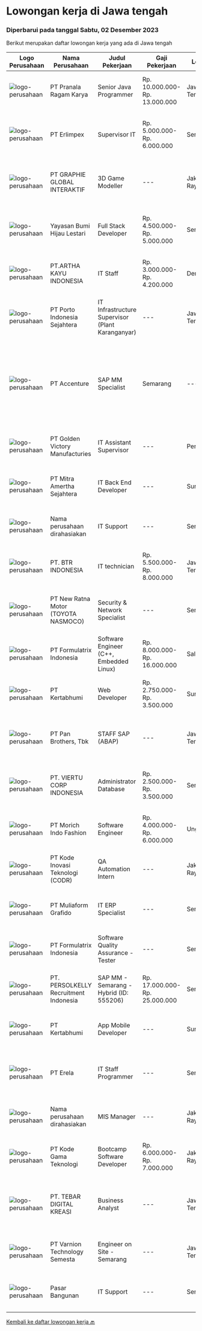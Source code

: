 
  # Lowongan kerja di Jawa tengah

  ### Diperbarui pada tanggal Sabtu, 02 Desember 2023

  Berikut merupakan daftar lowongan kerja yang ada di Jawa tengah

  |Logo Perusahaan | Nama Perusahaan | Judul Pekerjaan | Gaji Pekerjaan | Lokasi | Deskripsi | Tanggal diunggah | Pranala |
  | -------------- | --------------- | --------------- | --------- | --------- | -------------- | ------- | ----------- |
  |![logo-perusahaan](https://image-service-cdn.seek.com.au/8b751692970fe3027183d7723522b9a255a2863c/ee4dce1061f3f616224767ad58cb2fc751b8d2dc)|PT Pranala Ragam Karya|Senior Java Programmer|Rp. 10.000.000-Rp. 13.000.000|Jawa Tengah|Kualifikasi : Aktif dalam Berbahasa Inggris Pendidikan minimal S1 IT Pengalaman dalam bidang Java Programmer minimal 5 tahun Memiliki skill Java,...|Jumat, 17 November 2023|https://www.jobstreet.co.id/id/job/senior-java-programmer-4531971?token=0~42e636ea-73d4-4292-9e9b-e0b8def242db&sectionRank=1&jobId=jobstreet-id-job-4531971|
|![logo-perusahaan](https://image-service-cdn.seek.com.au/5c8cb86e1b766ac69f7d7c12fd509c831c7c5a06/ee4dce1061f3f616224767ad58cb2fc751b8d2dc)|PT Erlimpex|Supervisor IT|Rp. 5.000.000-Rp. 6.000.000|Semarang|Lulusan Ilmu Komputer Memiliki pengalaman min. 4 tahun di bidang IT Software Bertanggungjawab untuk mengaplikasikan sistem komputer pada perusahaan...|Senin, 13 November 2023|https://www.jobstreet.co.id/id/job/supervisor-it-4527367?token=0~42e636ea-73d4-4292-9e9b-e0b8def242db&sectionRank=2&jobId=jobstreet-id-job-4527367|
|![logo-perusahaan](https://image-service-cdn.seek.com.au/4cf2a680e40684f2c1e45f1d04725525a26ebc67/ee4dce1061f3f616224767ad58cb2fc751b8d2dc)|PT GRAPHIE GLOBAL INTERAKTIF|3D Game Modeller|---|Jakarta Raya|Job Responsibilities: Creating 3D Model character for game Smoothing a 3D file Editing 3D File UV Unwrap texturing Humanoid Rigging Required Software...|Senin, 06 November 2023|https://www.jobstreet.co.id/id/job/3d-game-modeller-4519808?token=0~42e636ea-73d4-4292-9e9b-e0b8def242db&sectionRank=3&jobId=jobstreet-id-job-4519808|
|![logo-perusahaan](https://image-service-cdn.seek.com.au/36acc5fe42e3a0573c5fedc26e473d48174b17d1/ee4dce1061f3f616224767ad58cb2fc751b8d2dc)|Yayasan Bumi Hijau Lestari|Full Stack Developer|Rp. 4.500.000-Rp. 5.000.000|Semarang|Full Stack DeveloperThe successful candidate will work with a group of programmers developing databases, web applications and websites. As a full...|Selasa, 14 November 2023|https://www.jobstreet.co.id/id/job/full-stack-developer-4527777?token=0~42e636ea-73d4-4292-9e9b-e0b8def242db&sectionRank=4&jobId=jobstreet-id-job-4527777|
|![logo-perusahaan](https://image-service-cdn.seek.com.au/d9a9860d8c7e7eac85cef06cf89dddcc3c6c65ca/ee4dce1061f3f616224767ad58cb2fc751b8d2dc)|PT.ARTHA KAYU INDONESIA|IT Staff|Rp. 3.000.000-Rp. 4.200.000|Demak|Deskripsi Pekerjaan         :-      Lebih disukai berpengalaman dengan system Odoo-      Berpengalaman di Operating System (Linux , Windows,...|Selasa, 14 November 2023|https://www.jobstreet.co.id/id/job/it-staff-4528486?token=0~42e636ea-73d4-4292-9e9b-e0b8def242db&sectionRank=5&jobId=jobstreet-id-job-4528486|
|![logo-perusahaan](https://image-service-cdn.seek.com.au/d12aaa52d90c73bc0b3a659810e789eafc81aeb3/ee4dce1061f3f616224767ad58cb2fc751b8d2dc)|PT Porto Indonesia Sejahtera|IT Infrastructure Supervisor (Plant Karanganyar)|---|Jawa Tengah|Deskripsi pekerjaan: Maintenance dan instalasi Software/hardware PC, Jaringan komputer access point, router, (WAN, LAN, VPN). Troubleshooting...|Jumat, 10 November 2023|https://www.jobstreet.co.id/id/job/it-infrastructure-supervisor-plant-karanganyar-4525271?token=0~42e636ea-73d4-4292-9e9b-e0b8def242db&sectionRank=6&jobId=jobstreet-id-job-4525271|
|![logo-perusahaan](https://image-service-cdn.seek.com.au/8aa7e8c3c88d5c5ab00a361acc5db1fab244b0c5/ee4dce1061f3f616224767ad58cb2fc751b8d2dc)|PT Accenture|SAP MM Specialist | Semarang|---|Semarang|Responsibilities may include: Analyzing and assuring quality of the data collected Assisting in formulating the specific solutions to address...|Kamis, 16 November 2023|https://www.jobstreet.co.id/id/job/sap-mm-specialist-%7C-semarang-4530962?token=0~42e636ea-73d4-4292-9e9b-e0b8def242db&sectionRank=7&jobId=jobstreet-id-job-4530962|
|![logo-perusahaan](https://image-service-cdn.seek.com.au/932221e926474c1e22bd48fbf8b2b81e1a45b487/ee4dce1061f3f616224767ad58cb2fc751b8d2dc)|PT Golden Victory Manufacturies|IT Assistant Supervisor|---|Pemalang|Requirements : Familiar with windows OS installation; Acronis backup restore , understand Ghost image rationale behind. Proficient in laptop / desktop...|Jumat, 10 November 2023|https://www.jobstreet.co.id/id/job/it-assistant-supervisor-4525870?token=0~42e636ea-73d4-4292-9e9b-e0b8def242db&sectionRank=8&jobId=jobstreet-id-job-4525870|
|![logo-perusahaan](https://image-service-cdn.seek.com.au/36f0e259d21447326c545ed4ae03d7208f820c51/ee4dce1061f3f616224767ad58cb2fc751b8d2dc)|PT Mitra Amertha Sejahtera|IT Back End Developer|---|Surakarta|Anda seorang Professional di bidang IT Back-End Developer yang ingin berkarir di Perusahaan Lighting &amp; Electrical Products Terbesar dan Tersebar...|Selasa, 07 November 2023|https://www.jobstreet.co.id/id/job/it-back-end-developer-4521230?token=0~42e636ea-73d4-4292-9e9b-e0b8def242db&sectionRank=9&jobId=jobstreet-id-job-4521230|
|![logo-perusahaan](https://i.ibb.co/sqvTCh9/112815900-stock-vector-no-image-available-icon-flat-vector.webp)|Nama perusahaan dirahasiakan|IT Support|---|Semarang|Persyaratan:·       Domisili di Ungaran, Semarang·       Pengalaman Minimal 2 tahun dibilang yang sama·       Min D3 Teknik...|Rabu, 08 November 2023|https://www.jobstreet.co.id/id/job/it-support-4523243?token=0~42e636ea-73d4-4292-9e9b-e0b8def242db&sectionRank=10&jobId=jobstreet-id-job-4523243|
|![logo-perusahaan](https://image-service-cdn.seek.com.au/e485ab7df35321e7c56a0f346a3620264cb98499/ee4dce1061f3f616224767ad58cb2fc751b8d2dc)|PT. BTR INDONESIA|IT technician|Rp. 5.500.000-Rp. 8.000.000|Jawa Tengah|...|Senin, 06 November 2023|https://www.jobstreet.co.id/id/job/it-technician-4519706?token=0~42e636ea-73d4-4292-9e9b-e0b8def242db&sectionRank=11&jobId=jobstreet-id-job-4519706|
|![logo-perusahaan](https://image-service-cdn.seek.com.au/f326809b2cea53761867e288dad9b10bc9480daf/ee4dce1061f3f616224767ad58cb2fc751b8d2dc)|PT New Ratna Motor (TOYOTA NASMOCO)|Security & Network Specialist|---|Semarang|TANGGUNG JAWABSeorang Security &amp; Network Specialist bertanggung jawab untuk melindungi dan mengelola infrastruktur jaringan perusahaan dengan...|Selasa, 07 November 2023|https://www.jobstreet.co.id/id/job/security-network-specialist-4521617?token=0~42e636ea-73d4-4292-9e9b-e0b8def242db&sectionRank=12&jobId=jobstreet-id-job-4521617|
|![logo-perusahaan](https://image-service-cdn.seek.com.au/e68aac730da390a16ce750d09b06eaca69364b55/ee4dce1061f3f616224767ad58cb2fc751b8d2dc)|PT Formulatrix Indonesia|Software Engineer (C++, Embedded Linux)|Rp. 8.000.000-Rp. 16.000.000|Salatiga|Headquartered in Dubai, UAE, FORMULATRIX is a fast-growing robotic automation equipment manufacturer and software solutions provider to leading...|Kamis, 09 November 2023|https://www.jobstreet.co.id/id/job/software-engineer-c-embedded-linux-4523415?token=0~42e636ea-73d4-4292-9e9b-e0b8def242db&sectionRank=13&jobId=jobstreet-id-job-4523415|
|![logo-perusahaan](https://image-service-cdn.seek.com.au/3369caa6221a85b1b095327fcf7e20bd0c960efc/ee4dce1061f3f616224767ad58cb2fc751b8d2dc)|PT Kertabhumi|Web Developer|Rp. 2.750.000-Rp. 3.500.000|Surakarta|Responsibilities : Develop and maintain a secure web page for the company Develop code and scripts for applications Develop, test and implement web...|Kamis, 02 November 2023|https://www.jobstreet.co.id/id/job/web-developer-4517020?token=0~42e636ea-73d4-4292-9e9b-e0b8def242db&sectionRank=14&jobId=jobstreet-id-job-4517020|
|![logo-perusahaan](https://image-service-cdn.seek.com.au/246ed43127dc50d6ad4ae2ecd45f339fcbb449d1/ee4dce1061f3f616224767ad58cb2fc751b8d2dc)|PT Pan Brothers, Tbk|STAFF SAP (ABAP)|---|Jawa Tengah|Bertanggung jawab untuk membuat coding semua RICEF yang diminta functional.Persyaratan:Pendidikan minimal D3 Teknik Informatika, Sistem InformasiPaham...|Selasa, 07 November 2023|https://www.jobstreet.co.id/id/job/staff-sap-abap-4520693?token=0~42e636ea-73d4-4292-9e9b-e0b8def242db&sectionRank=15&jobId=jobstreet-id-job-4520693|
|![logo-perusahaan](https://image-service-cdn.seek.com.au/055dddd5a3aa00afdcc096766d9113cbbb23ca12/ee4dce1061f3f616224767ad58cb2fc751b8d2dc)|PT. VIERTU CORP INDONESIA|Administrator Database|Rp. 2.500.000-Rp. 3.500.000|Semarang|PT. VIERTU CORP INDONESIASemarang - Jawa TengahKualifikasi : Usia 22 - 30 Tahun Berpenampilan Rapi Wajib memiliki attitude baik Mampu berkomunikasi...|Rabu, 08 November 2023|https://www.jobstreet.co.id/id/job/administrator-database-4522200?token=0~42e636ea-73d4-4292-9e9b-e0b8def242db&sectionRank=16&jobId=jobstreet-id-job-4522200|
|![logo-perusahaan](https://image-service-cdn.seek.com.au/6788510e1431baac230734cd28bdf448ad50ca6d/ee4dce1061f3f616224767ad58cb2fc751b8d2dc)|PT Morich Indo Fashion|Software Engineer|Rp. 4.000.000-Rp. 6.000.000|Ungaran|Develop web based applications for internal factory process and workflow. Assist the team in computer science day-to-day problems such as debugging...|Senin, 06 November 2023|https://www.jobstreet.co.id/id/job/software-engineer-4519265?token=0~42e636ea-73d4-4292-9e9b-e0b8def242db&sectionRank=17&jobId=jobstreet-id-job-4519265|
|![logo-perusahaan](https://image-service-cdn.seek.com.au/f9a43488fb6cd9c390e0bc30837cba2409c40d5b/ee4dce1061f3f616224767ad58cb2fc751b8d2dc)|PT Kode Inovasi Teknologi (CODR)|QA Automation Intern|---|Jakarta Raya|Job Description: Write test scripts to automate complex test cases and scenarios for web and/or mobile applications Implement strategy for quality...|Kamis, 02 November 2023|https://www.jobstreet.co.id/id/job/qa-automation-intern-4517099?token=0~42e636ea-73d4-4292-9e9b-e0b8def242db&sectionRank=18&jobId=jobstreet-id-job-4517099|
|![logo-perusahaan](https://image-service-cdn.seek.com.au/b259f1548da565821c22976acf4c7d55a2d3d174/ee4dce1061f3f616224767ad58cb2fc751b8d2dc)|PT Muliaform Grafido|IT ERP Specialist|---|Semarang|Kualifikasi : Penddidikan D3/S1 jurusan Teknik Informatika, Sistem Informasi, Teknologi Informasi Usia maksimal 35 tahun Memiliki pengalaman dalam...|Kamis, 02 November 2023|https://www.jobstreet.co.id/id/job/it-erp-specialist-4516779?token=0~42e636ea-73d4-4292-9e9b-e0b8def242db&sectionRank=19&jobId=jobstreet-id-job-4516779|
|![logo-perusahaan](https://image-service-cdn.seek.com.au/e68aac730da390a16ce750d09b06eaca69364b55/ee4dce1061f3f616224767ad58cb2fc751b8d2dc)|PT Formulatrix Indonesia|Software Quality Assurance - Tester|---|Semarang|Headquartered in Dubai, United Arab Emirates, FORMULATRIX is a fast-growing robotic automation equipment manufacturer and software solutions provider...|Senin, 06 November 2023|https://www.jobstreet.co.id/id/job/software-quality-assurance-tester-4519363?token=0~42e636ea-73d4-4292-9e9b-e0b8def242db&sectionRank=20&jobId=jobstreet-id-job-4519363|
|![logo-perusahaan](https://image-service-cdn.seek.com.au/a778cc2d537d275f0abc3d64068f14c4c640057e/ee4dce1061f3f616224767ad58cb2fc751b8d2dc)|PT. PERSOLKELLY Recruitment Indonesia|SAP MM - Semarang - Hybrid (ID: 555206)|Rp. 17.000.000-Rp. 25.000.000|Semarang|Supervising business diagnosis and planning activities Analyzing and assuring quality of the data collected Assisting in formulating the specific...|Senin, 06 November 2023|https://www.jobstreet.co.id/id/job/sap-mm-semarang-hybrid-id%3A-555206-4519772?token=0~42e636ea-73d4-4292-9e9b-e0b8def242db&sectionRank=21&jobId=jobstreet-id-job-4519772|
|![logo-perusahaan](https://image-service-cdn.seek.com.au/be895db5a5f5a72b0ffe3f124fa33af6104bdf44/ee4dce1061f3f616224767ad58cb2fc751b8d2dc)|PT Kertabhumi|App Mobile Developer|---|Surakarta|Responsibilities : Work on bug fixing and improving application performance. Collaborate with cross-functional teams to define, design, and ship new...|Kamis, 02 November 2023|https://www.jobstreet.co.id/id/job/app-mobile-developer-4516957?token=0~42e636ea-73d4-4292-9e9b-e0b8def242db&sectionRank=22&jobId=jobstreet-id-job-4516957|
|![logo-perusahaan](https://image-service-cdn.seek.com.au/b4cd2bb17c0b06098bb6e4a8429d08fd5e8698a8/ee4dce1061f3f616224767ad58cb2fc751b8d2dc)|PT Erela|IT Staff Programmer|---|Semarang|Kualifikasi: Lulusan D3 / S1 Informatika Fresh graduate atau berpengalaman Menguasai pemrograman website (PHP, jQuery) Menguasai query database...|Kamis, 02 November 2023|https://www.jobstreet.co.id/id/job/it-staff-programmer-4516458?token=0~42e636ea-73d4-4292-9e9b-e0b8def242db&sectionRank=23&jobId=jobstreet-id-job-4516458|
|![logo-perusahaan](https://i.ibb.co/sqvTCh9/112815900-stock-vector-no-image-available-icon-flat-vector.webp)|Nama perusahaan dirahasiakan|MIS Manager|---|Jakarta Raya|Pendidikan minimal S1 segala jurusan Minimal memiliki 1 tahun pengalaman kerja di bidang yang sama Memiliki pengetahuan mengenai PHP dan bahasa...|Kamis, 02 November 2023|https://www.jobstreet.co.id/id/job/mis-manager-4517533?token=0~42e636ea-73d4-4292-9e9b-e0b8def242db&sectionRank=24&jobId=jobstreet-id-job-4517533|
|![logo-perusahaan](https://image-service-cdn.seek.com.au/103560ab4445801244bb861c9d6649b3c811c66a/ee4dce1061f3f616224767ad58cb2fc751b8d2dc)|PT Kode Gama Teknologi|Bootcamp Software Developer|Rp. 6.000.000-Rp. 7.000.000|Jakarta Raya|Selected candidates should meet the following requirements: Age maximum 27 years old Possess at least a Diploma/Bachelor's Degree in Computer...|Kamis, 02 November 2023|https://www.jobstreet.co.id/id/job/bootcamp-software-developer-4516580?token=0~42e636ea-73d4-4292-9e9b-e0b8def242db&sectionRank=25&jobId=jobstreet-id-job-4516580|
|![logo-perusahaan](https://image-service-cdn.seek.com.au/2c81b03d879e72caaf3b1d4f4f6054a7efebba3c/ee4dce1061f3f616224767ad58cb2fc751b8d2dc)|PT. TEBAR DIGITAL KREASI|Business Analyst|---|Jawa Tengah|Tugas dan tanggung jawab :  Melakukan analisa bisnis. Mengumpulkan, medokumentasikan dan  menganalisa persyaratan. Merencanakan, menguji dan validasi...|Jumat, 03 November 2023|https://www.jobstreet.co.id/id/job/business-analyst-1037328559?token=0~42e636ea-73d4-4292-9e9b-e0b8def242db&sectionRank=26&jobId=jobstreet-id-job-1037328559|
|![logo-perusahaan](https://image-service-cdn.seek.com.au/375cecb905bde535223e037ad126fc87a8ab5d2d/ee4dce1061f3f616224767ad58cb2fc751b8d2dc)|PT Varnion Technology Semesta|Engineer on Site - Semarang|---|Jawa Tengah|Job Descriptions : -Technical support client. -Standby shifting.-Installation switch, router, radio, server -Handling troubleshoot/problem solving...|Kamis, 02 November 2023|https://www.jobstreet.co.id/id/job/engineer-on-site-semarang-1037324823?token=0~42e636ea-73d4-4292-9e9b-e0b8def242db&sectionRank=27&jobId=jobstreet-id-job-1037324823|
|![logo-perusahaan](https://i.ibb.co/sqvTCh9/112815900-stock-vector-no-image-available-icon-flat-vector.webp)|Pasar Bangunan|IT Support|---|Semarang|- instalasi, evaluasi dan peningkatan terhadap tiga objek utama yaitu komputer, software, dan pengembangan sistem jaringan atau network system.-...|Rabu, 08 November 2023|https://www.jobstreet.co.id/id/job/it-support-1037363980?token=0~42e636ea-73d4-4292-9e9b-e0b8def242db&sectionRank=28&jobId=jobstreet-id-job-1037363980|


  [Kembali ke daftar lowongan kerja 🔙](../README.md#daftar-lowongan-kerja)
  